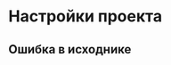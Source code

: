 # Настройки проекта
## Ошибка в исходнике
[//]: # ()
[//]: # (### Общие настройки)

[//]: # ()
[//]: # (Общие настройки — перечень режимов управляющих глобальным состоянием и рабочей среды визуальной части проекта.)

[//]: # ()
[//]: # ([![Снимок экрана 2025-06-02 в 22.22.14.png]&#40;https://book.winsolutions.ru/uploads/images/gallery/2025-06/scaled-1680-/snimok-ekrana-2025-06-02-v-22-22-14.png&#41;]&#40;https://book.winsolutions.ru/uploads/images/gallery/2025-06/snimok-ekrana-2025-06-02-v-22-22-14.png&#41;)

[//]: # ()
[//]: # (#### **Режим просмотра**)

[//]: # ()
[//]: # (Активирует режим имитирующий работу в режиме просмотра, при котором выделение виджетов, их перемещение по странице и изменение размеров заблокировано.)

[//]: # ()
[//]: # (#### **Модель данных по умолчанию**)

[//]: # ()
[//]: # (Устанавливает модель данных, которая будет выбрана при создании новых виджетов.)

[//]: # ()
[//]: # (#### **Реальные данные** )

[//]: # ()
[//]: # (Переключатель управляет тем будут ли отображены реальные данные &#40;если они загружены&#41; в визуализациях проекта. Режим "Принудительно" позволяет обойти локальные настройки виджетов, влияя на весь проект целиком.)

[//]: # ()
[//]: # (- **Показать данные, вкл:** Если были загружены данные из источников, создана модель и в визуализациях выбраны соответствующие поля показателей и разрезов, пользователь увидит на графиках реальные цифры полученные из базы данных)

[//]: # (- **Показать данные, выкл.** Во всех визуализациях будут показаны автоматически сгенерированные [виртуальные данные]&#40;https://book.winsolutions.ru/books/rukovodstvo-polzovatelia/page/virtualnye-dannye&#41;)

[//]: # ()
[//]: # (#### **Локальный шрифт**)

[//]: # ()
[//]: # (Позволяет выбрать и изменить шрифт на всей странице.)

[//]: # ()
[//]: # (#### **Шаг сетки**)

[//]: # ()
[//]: # (Количество пикселей, служащее единицей измерения экранного пространства при перемещении и изменении визуализаций.)

[//]: # ()
[//]: # (#### **Масштабирование страницы**)

[//]: # ()
[//]: # (<span style="color: rgb&#40;68, 68, 68&#41;;">Задает конкретную ширину страницы вне зависимости от ширины устройства. </span>)